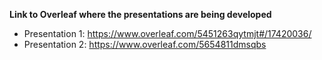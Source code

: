 **Link to Overleaf where the presentations are being developed**  
  - Presentation 1: https://www.overleaf.com/5451263qytmjt#/17420036/
  - Presentation 2: https://www.overleaf.com/5654811dmsqbs

